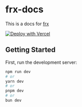 # frx-docs
This is a docs for [frx](https://github.com/crazyfrankie/frx)

[![Deploy with Vercel](https://vercel.com/button)](https://vercel.com/new/clone?repository-url=https://github.com/crazyfrankie/frx-doc)

## Getting Started

First, run the development server:

```bash
npm run dev
# or
yarn dev
# or
pnpm dev
# or
bun dev
```